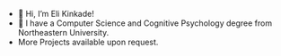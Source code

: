 - 👋 Hi, I’m Eli Kinkade!
- 🌱 I have a Computer Science and Cognitive Psychology degree from Northeastern University.
- More Projects available upon request.

<!---
ekinkade21/ekinkade21 is a ✨ special ✨ repository because its `README.md` (this file) appears on your GitHub profile.
You can click the Preview link to take a look at your changes.
--->
